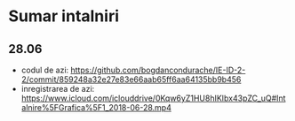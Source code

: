 # Sumar intalniri

## 28.06
  * codul de azi: https://github.com/bogdancondurache/IE-ID-2-2/commit/859248a32e27e83e66aab65ff6aa64135bb9b456
  * inregistrarea de azi: https://www.icloud.com/iclouddrive/0Kqw6yZ1HU8hIKIbx43pZC_uQ#Intalnire%5FGrafica%5F1_2018-06-28.mp4